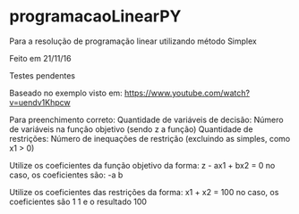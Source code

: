 # programacaoLinearPY
Para a resolução de programação linear utilizando método Simplex

Feito em 21/11/16

Testes pendentes

Baseado no exemplo visto em:
https://www.youtube.com/watch?v=uendv1Khpcw

Para preenchimento correto:
Quantidade de variáveis de decisão: Número de variáveis na função objetivo (sendo z a função)
Quantidade de restrições: Número de inequações de restrição (excluindo as simples, como x1 > 0)

Utilize os coeficientes da função objetivo da forma:
z - ax1 + bx2 = 0
no caso, os coeficientes são: -a  b  

Utilize os coeficientes das restrições da forma:
x1 + x2 = 100
no caso, os coeficientes são 1 1 e o resultado 100

